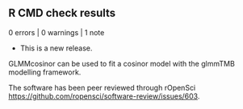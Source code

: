 ## R CMD check results

0 errors | 0 warnings | 1 note

* This is a new release.

GLMMcosinor can be used to fit a cosinor model with the glmmTMB modelling 
framework.

The software has been peer reviewed through rOpenSci
<https://github.com/ropensci/software-review/issues/603>.
